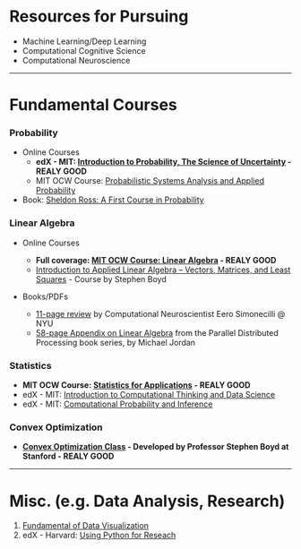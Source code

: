 # Resources for Pursuing 
* Machine Learning/Deep Learning
* Computational Cognitive Science
* Computational Neuroscience

---

# Fundamental Courses

### Probability
* Online Courses
  * **edX - MIT: [Introduction to Probability, The Science of Uncertainty](https://courses.edx.org/courses/course-v1:MITx+6.041x_4+1T2017/course/) - REALY GOOD**
  * MIT OCW Course: [Probabilistic Systems Analysis and Applied Probability](https://ocw.mit.edu/courses/electrical-engineering-and-computer-science/6-041sc-probabilistic-systems-analysis-and-applied-probability-fall-2013/)
* Book: [Sheldon Ross: A First Course in Probability](http://julio.staff.ipb.ac.id/files/2015/02/Ross_8th_ed_English.pdf)

### Linear Algebra
* Online Courses
  * **Full coverage: [MIT OCW Course: Linear Algebra](https://ocw.mit.edu/courses/mathematics/18-06-linear-algebra-spring-2010/) - REALY GOOD**
  * [Introduction to Applied Linear Algebra – Vectors, Matrices, and Least Squares](https://web.stanford.edu/~boyd/vmls/) - Course by Stephen Boyd

* Books/PDFs
  * [11-page review](http://www.cns.nyu.edu/~eero/math-tools/Handouts/geomLinAlg.pdf) by Computational Neuroscientist Eero Simonecilli @ NYU
  * [58-page Appendix on Linear Algebra](http://www.cns.nyu.edu/~eero/math-tools14/Handouts/linalg_jordan_86.pdf) from the Parallel Distributed Processing book series, by Michael Jordan

### Statistics
* **MIT OCW Course: [Statistics for Applications](https://ocw.mit.edu/courses/mathematics/18-443-statistics-for-applications-spring-2015/) - REALY GOOD**
* edX - MIT: [Introduction to Computational Thinking and Data Science](https://www.edx.org/course/introduction-computational-thinking-data-mitx-6-00-2x-6)
* edX - MIT: [Computational Probability and Inference](https://www.edx.org/course/computational-probability-inference-mitx-6-008-1x)

### Convex Optimization
* **[Convex Optimization Class](http://ee364a.stanford.edu/) - Developed by Professor Stephen Boyd at Stanford - REALY GOOD**

---

# Misc. (e.g. Data Analysis, Research)
1. [Fundamental of Data Visualization](http://serialmentor.com/blog/2018/1/23/fundamentals-of-data-visualization)
2. edX - Harvard: [Using Python for Reseach](https://www.edx.org/course/using-python-research-harvardx-ph526x-0)
